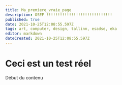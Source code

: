 ```yaml
---
title: Ma_premiere_vraie_page
description: OSEF !!!!!!!!!!!!!!!!!!!!!!!!!!!!!
published: true
date: 2021-10-25T12:08:55.597Z
tags: art, computer, design, tallinn, esadse, eka
editor: markdown
dateCreated: 2021-10-25T12:08:55.597Z
---
```


# Ceci est un test réel


Début du contenu